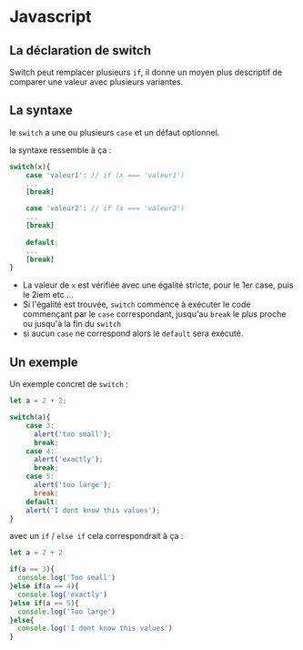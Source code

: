 # Javascript

## La déclaration de switch

Switch peut remplacer plusieurs `if`, il donne un moyen plus descriptif de comparer une valeur avec plusieurs variantes.

## La syntaxe 

le `switch` a une ou plusieurs `case` et un défaut optionnel.

la syntaxe ressemble à ça :
```javascript
switch(x){
    case 'valeur1': // if (x === 'valeur1')
    ...
    [break]

    case 'valeur2': // if (x === 'valeur2')
    ...
    [break]
    
    default:
    ...
    [break]
}
```

*   La valeur de `x` est vérifiée avec une égalité stricte, pour le 1er case, puis le 2iem etc ...
*   Si l'égalité est trouvée, `switch` commence à exécuter le code commençant par le `case` correspondant, jusqu'au `break` le plus proche ou jusqu'à la fin du `switch`
*   si aucun `case` ne correspond alors le `default` sera exécuté.

## Un exemple 

Un exemple concret de `switch` : 

```javascript
let a = 2 + 2;

switch(a){
    case 3:
      alert('too small');
      break;
    case 4:
      alert('exactly');
      break;
    case 5:
      alert('too large');
      break:
    default:
    alert('I dont know this values');
}
```

avec un `if` / `else if` cela correspondrait à ça : 

```js
let a = 2 + 2

if(a == 3){
  console.log('Too small')
}else if(a == 4){
  console.log('exactly')
}else if(a == 5){
  console.log('Too large')
}else{
  console.log('I dont know this values')
}
```